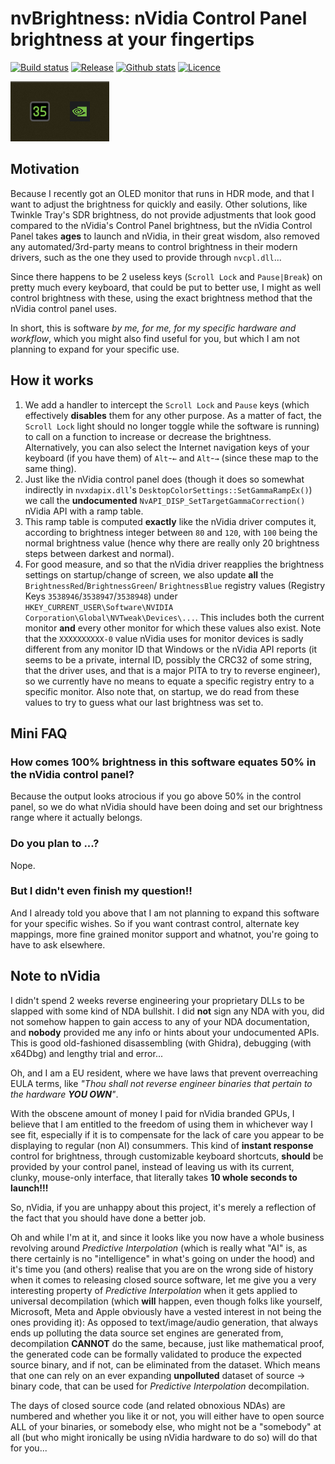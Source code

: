nvBrightness: nVidia Control Panel brightness at your fingertips
================================================================

[![Build status](https://img.shields.io/github/actions/workflow/status/pbatard/nvBrightness/vs2022.yml?style=flat-square)](https://github.com/pbatard/nvBrightness/actions/workflows/vs2022.yml)
[![Release](https://img.shields.io/github/release-pre/pbatard/nvBrightness.svg?style=flat-square)](https://github.com/pbatard/nvBrightness/releases)
[![Github stats](https://img.shields.io/github/downloads/pbatard/nvBrightness/total.svg?style=flat-square)](https://github.com/pbatard/nvBrightness/releases)
[![Licence](https://img.shields.io/badge/license-GPLv3-blue.svg?style=flat-square)](https://www.gnu.org/licenses/gpl-3.0.en.html)

![nvBrightness screenshot](https://raw.githubusercontent.com/pbatard/nvBrightness/master/icons/nvBrightness.png)

## Motivation

Because I recently got an OLED monitor that runs in HDR mode, and that I want to adjust the
brightness for quickly and easily. Other solutions, like Twinkle Tray's SDR brightness, do
not provide adjustments that look good compared to the nVidia's Control Panel brightness,
but the nVidia Control Panel takes **ages** to launch and nVidia, in their great wisdom,
also removed any automated/3rd-party means to control brightness in their modern drivers,
such as the one they used to provide through `nvcpl.dll`...

Since there happens to be 2 useless keys (`Scroll Lock` and `Pause|Break`) on pretty much
every keyboard, that could be put to better use, I might as well control brightness with
these, using the exact brightness method that the nVidia control panel uses.

In short, this is software *by me, for me, for my specific hardware and workflow*, which you
might also find useful for you, but which I am not planning to expand for your specific use.

## How it works

1. We add a handler to intercept the `Scroll Lock` and `Pause` keys (which effectively
   **disables** them for any other purpose. As a matter of fact, the `Scroll Lock` light
   should no longer toggle while the software is running) to call on a function to increase
   or decrease the brightness. Alternatively, you can also select the Internet navigation
   keys of your keyboard (if you have them) of `Alt`-`←` and `Alt`-`→` (since these map to
   the same thing).
2. Just like the nVidia control panel does (though it does so somewhat indirectly in
   `nvxdapix.dll`'s `DesktopColorSettings::SetGammaRampEx()`) we call the **undocumented**
   `NvAPI_DISP_SetTargetGammaCorrection()` nVidia API with a ramp table.
3. This ramp table is computed **exactly** like the nVidia driver computes it, according to
   brightness integer between `80` and `120`, with `100` being the normal brightness value
   (hence why there are really only 20 brightness steps between darkest and normal).
4. For good measure, and so that the nVidia driver reapplies the brightness settings on
   startup/change of screen, we also update **all** the `BrightnessRed`/`BrightnessGreen`/
   `BrightnessBlue` registry values (Registry Keys `3538946`/`3538947`/`3538948`) under
   `HKEY_CURRENT_USER\Software\NVIDIA Corporation\Global\NVTweak\Devices\...`. This includes
   both the current monitor **and** every other monitor for which these values also exist.
   Note that the `XXXXXXXXXX-0` value nVidia uses for monitor devices is sadly different
   from any monitor ID that Windows or the nVidia API reports (it seems to be a private,
   internal ID, possibly the CRC32 of some string, that the driver uses, and that is a major
   PITA to try to reverse engineer), so we currently have no means to equate a specific
   registry entry to a specific monitor.
   Also note that, on startup, we do read from these values to try to guess what our last
   brightness was set to.


## Mini FAQ

### How comes 100% brightness in this software equates 50% in the nVidia control panel?

Because the output looks atrocious if you go above 50% in the control panel, so we do what
nVidia should have been doing and set our brightness range where it actually belongs.

### Do you plan to ...?

Nope.

### But I didn't even finish my question!!

And I already told you above that I am not planning to expand this software for your specific
wishes. So if you want contrast control, alternate key mappings, more fine grained monitor
support and whatnot, you're going to have to ask elsewhere.


## Note to nVidia

I didn't spend 2 weeks reverse engineering your proprietary DLLs to be slapped with some
kind of NDA bullshit. I did **not** sign any NDA with you, did not somehow happen to gain
access to any of your NDA documentation, and **nobody** provided me any info or hints about
your undocumented APIs. This is good old-fashioned disassembling (with Ghidra), debugging
(with x64Dbg) and lengthy trial and error...

Oh, and I am a EU resident, where we have laws that prevent overreaching EULA terms, like
_"Thou shall not reverse engineer binaries that pertain to the hardware **YOU OWN**"_.

With the obscene amount of money I paid for nVidia branded GPUs, I believe that I am
entitled to the freedom of using them in whichever way I see fit, especially if it is to
compensate for the lack of care you appear to be displaying to regular (non AI) consummers.
This kind of **instant response** control for brightness, through customizable keyboard
shortcuts, **should** be provided by your control panel, instead of leaving us with its
current, clunky, mouse-only interface, that literally takes **10 whole seconds to launch!!!**

So, nVidia, if you are unhappy about this project, it's merely a reflection of the fact that
you should have done a better job.

Oh and while I'm at it, and since it looks like you now have a whole business revolving
around _Predictive Interpolation_ (which is really what "AI" is, as there certainly is no
"intelligence" in what's going on under the hood) and it's time you (and others) realise
that you are on the wrong side of history when it comes to releasing closed source software,
let me give you a very interesting property of _Predictive Interpolation_ when it gets
applied to universal decompilation (which **will** happen, even though folks like yourself,
Microsoft, Meta and Apple obviously have a vested interest in not being the ones providing
it): As opposed to text/image/audio generation, that always ends up polluting the data
source set engines are generated from, decompilation **CANNOT** do the same, because, just
like mathematical proof, the generated code can be formally validated to produce the
expected source binary, and if not, can be eliminated from the dataset.
Which means that one can rely on an ever expanding **unpolluted** dataset of source → binary
code, that can be used for _Predictive Interpolation_ decompilation.

The days of closed source code (and related obnoxious NDAs) are numbered and whether you
like it or not, you will either have to open source ALL of your binaries, or somebody else,
who might not be a "somebody" at all (but who might ironically be using nVidia hardware to
do so) will do that for you...
